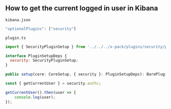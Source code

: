 ## How to get the current logged in user in Kibana

`kibana.json`

```javascript
"optionalPlugins": ["security"]
```

`plugin.ts`

```javascript
import { SecurityPluginSetup } from '../../../x-pack/plugins/security/public';

interface PluginSetupDeps {
  security: SecurityPluginSetup;
}

public setup(core: CoreSetup, { security }: PluginSetupDeps): BarePluginSetup

const { getCurrentUser } = security.authc;

getCurrentUser().then(user => {
    console.log(user);
});
```
